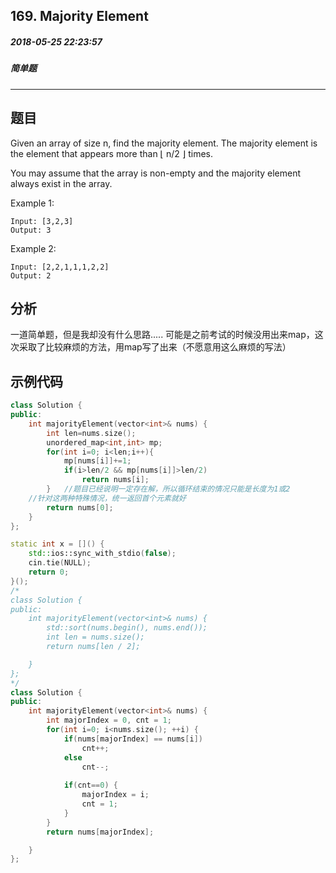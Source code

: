 ##  169. Majority Element
##### 2018-05-25 22:23:57
##### 简单题
***
## 题目
Given an array of size n, find the majority element. The majority element is the element that appears more than ⌊ n/2 ⌋ times.

You may assume that the array is non-empty and the majority element always exist in the array.

Example 1:
```
Input: [3,2,3]
Output: 3
```
Example 2:
```
Input: [2,2,1,1,1,2,2]
Output: 2
```
## 分析
一道简单题，但是我却没有什么思路.....
可能是之前考试的时候没用出来map，这次采取了比较麻烦的方法，用map写了出来（不愿意用这么麻烦的写法）

## 示例代码
```cpp
class Solution {
public:
    int majorityElement(vector<int>& nums) {
        int len=nums.size();
        unordered_map<int,int> mp;
        for(int i=0; i<len;i++){
            mp[nums[i]]+=1;
            if(i>len/2 && mp[nums[i]]>len/2)
                return nums[i];
        }	//题目已经说明一定存在解，所以循环结束的情况只能是长度为1或2
	//针对这两种特殊情况，统一返回首个元素就好
        return nums[0];
    }
};
```

```cpp
static int x = []() {
	std::ios::sync_with_stdio(false);
	cin.tie(NULL);
	return 0;
}();
/*
class Solution {
public:
	int majorityElement(vector<int>& nums) {
		std::sort(nums.begin(), nums.end());
		int len = nums.size();
		return nums[len / 2];

	}
};
*/
class Solution {
public:
	int majorityElement(vector<int>& nums) {
		int majorIndex = 0, cnt = 1;
        for(int i=0; i<nums.size(); ++i) {
            if(nums[majorIndex] == nums[i])
                cnt++;
            else
                cnt--;
            
            if(cnt==0) {
                majorIndex = i;
                cnt = 1;
            }
        }
        return nums[majorIndex];

	}
};
```
